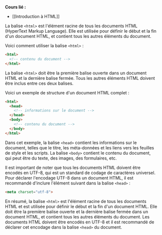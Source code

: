 **Cours lié :**
- [[Introduction à HTML]]

La balise `<html>` est l'élément racine de tous les documents HTML (HyperText Markup Language). Elle est utilisée pour définir le début et la fin d'un document HTML, et contient tous les autres éléments du document.

Voici comment utiliser la balise `<html>` :

```html
<html>
  <!-- contenu du document -->
</html>
```

La balise `<html>` doit être la première balise ouverte dans un document HTML et la dernière balise fermée. Tous les autres éléments HTML doivent être inclus entre ces deux balises.

Voici un exemple de structure d'un document HTML complet :

```html
<html>
  <head>
    <!-- informations sur le document -->
  </head>
  <body>
    <!-- contenu du document -->
  </body>
</html>
```

Dans cet exemple, la balise `<head>` contient les informations sur le document, telles que le titre, les méta-données et les liens vers les feuilles de style et les scripts. La balise `<body>` contient le contenu du document, qui peut être du texte, des images, des formulaires, etc.

Il est important de noter que tous les documents HTML doivent être encodés en UTF-8, qui est un standard de codage de caractères universel. Pour déclarer l'encodage UTF-8 dans un document HTML, il est recommandé d'inclure l'élément suivant dans la balise `<head>` :

```html
<meta charset="utf-8">
```

En résumé, la balise `<html>` est l'élément racine de tous les documents HTML et est utilisée pour définir le début et la fin d'un document HTML. Elle doit être la première balise ouverte et la dernière balise fermée dans un document HTML, et contient tous les autres éléments du document. Les documents HTML doivent être encodés en UTF-8 et il est recommandé de déclarer cet encodage dans la balise `<head>` du document.